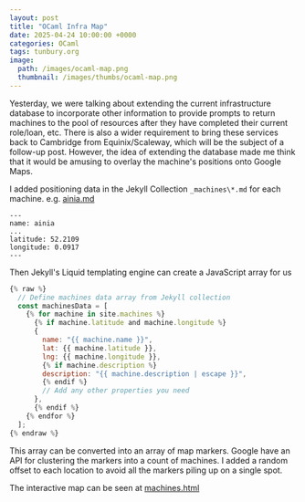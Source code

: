 ```yaml
---
layout: post
title: "OCaml Infra Map"
date: 2025-04-24 10:00:00 +0000
categories: OCaml
tags: tunbury.org
image:
  path: /images/ocaml-map.png
  thumbnail: /images/thumbs/ocaml-map.png
---
```


Yesterday, we were talking about extending the current infrastructure database to incorporate other information to provide prompts to return machines to the pool of resources after they have completed their current role/loan, etc. There is also a wider requirement to bring these services back to Cambridge from Equinix/Scaleway, which will be the subject of a follow-up post. However, the idea of extending the database made me think that it would be amusing to overlay the machine's positions onto Google Maps.

I added positioning data in the Jekyll Collection `_machines\*.md` for each machine. e.g. [ainia.md](https://raw.githubusercontent.com/ocaml/infrastructure/refs/heads/master/_machines/ainia.md)

```
---
name: ainia
...
latitude: 52.2109
longitude: 0.0917
---
```

Then Jekyll's Liquid templating engine can create a JavaScript array for us

```js
{% raw %}
  // Define machines data array from Jekyll collection
  const machinesData = [
    {% for machine in site.machines %}
      {% if machine.latitude and machine.longitude %}
      {
        name: "{{ machine.name }}",
        lat: {{ machine.latitude }},
        lng: {{ machine.longitude }},
        {% if machine.description %}
        description: "{{ machine.description | escape }}",
        {% endif %}
        // Add any other properties you need
      },
      {% endif %}
    {% endfor %}
  ];
{% endraw %}
```

This array can be converted into an array of map markers. Google have an API for clustering the markers into a count of machines. I added a random offset to each location to avoid all the markers piling up on a single spot.

The interactive map can be seen at [machines.html](https://infra.ocaml.org/machines.html)
